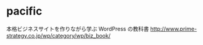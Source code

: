 # pacific

本格ビジネスサイトを作りながら学ぶ WordPress の教科書
http://www.prime-strategy.co.jp/wp/category/wp/biz_book/
